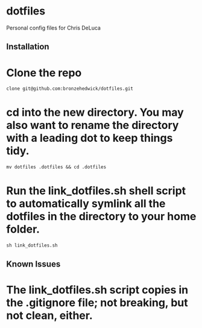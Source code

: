 dotfiles
========

Personal config files for Chris DeLuca

Installation
-------
# Clone the repo 
```shell
clone git@github.com:bronzehedwick/dotfiles.git 
```
# cd into the new directory. You may also want to rename the directory with a leading dot to keep things tidy.
```shell
mv dotfiles .dotfiles && cd .dotfiles
```
# Run the link_dotfiles.sh shell script to automatically symlink all the dotfiles in the directory to your home folder.
```shell
sh link_dotfiles.sh
```

Known Issues
-------
# The link_dotfiles.sh script copies in the .gitignore file; not breaking, but not clean, either.
